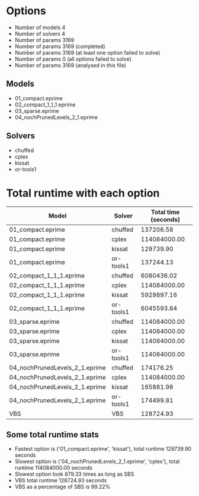 

# Options


- Number of models         4
- Number of solvers        4
- Number of params      3169
- Number of params      3169 (completed)
- Number of params      3169 (at least one option failed to solve)
- Number of params         0 (all options failed to solve)
- Number of params      3169 (analysed in this file)


## Models


 - 01_compact.eprime
 - 02_compact_1_1_1.eprime
 - 03_sparse.eprime
 - 04_nochPrunedLevels_2_1.eprime


## Solvers


 - chuffed
 - cplex
 - kissat
 - or-tools1


# Total runtime with each option


 | Model | Solver | Total time (seconds) | 
 | -- | -- | -- | 
 | 01_compact.eprime | chuffed | 137206.58 | 
 | 01_compact.eprime | cplex | 114084000.00 | 
 | 01_compact.eprime | kissat | 129739.90 | 
 | 01_compact.eprime | or-tools1 | 137244.13 | 
 | 02_compact_1_1_1.eprime | chuffed | 6080436.02 | 
 | 02_compact_1_1_1.eprime | cplex | 114084000.00 | 
 | 02_compact_1_1_1.eprime | kissat | 5929897.16 | 
 | 02_compact_1_1_1.eprime | or-tools1 | 6045593.84 | 
 | 03_sparse.eprime | chuffed | 114084000.00 | 
 | 03_sparse.eprime | cplex | 114084000.00 | 
 | 03_sparse.eprime | kissat | 114084000.00 | 
 | 03_sparse.eprime | or-tools1 | 114084000.00 | 
 | 04_nochPrunedLevels_2_1.eprime | chuffed | 174176.25 | 
 | 04_nochPrunedLevels_2_1.eprime | cplex | 114084000.00 | 
 | 04_nochPrunedLevels_2_1.eprime | kissat | 165881.98 | 
 | 04_nochPrunedLevels_2_1.eprime | or-tools1 | 174499.81 | 
 | VBS | VBS | 128724.93 | 


## Some total runtime stats


 - Fastest option is ('01_compact.eprime', 'kissat'), total runtime 129739.90 seconds
 - Slowest option is ('04_nochPrunedLevels_2_1.eprime', 'cplex'), total runtime 114084000.00 seconds
 - Slowest option took 879.33 times as long as SBS
 - VBS total runtime 128724.93 seconds
 - VBS as a percentage of SBS is 99.22%
